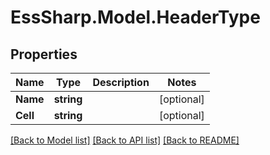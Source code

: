 # EssSharp.Model.HeaderType

## Properties

Name | Type | Description | Notes
------------ | ------------- | ------------- | -------------
**Name** | **string** |  | [optional] 
**Cell** | **string** |  | [optional] 

[[Back to Model list]](../README.md#documentation-for-models) [[Back to API list]](../README.md#documentation-for-api-endpoints) [[Back to README]](../README.md)

